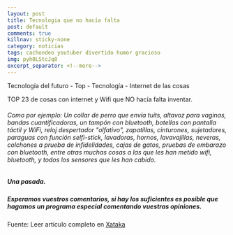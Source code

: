 ```yaml
---
layout: post
title: Tecnologia que no hacía falta
post: default
comments: true
killnav: sticky-none
category: noticias
tags: cachondeo youtuber divertido humor gracioso
img: pyh0LStcJq8
excerpt_separator: <!--more-->
---
```


Tecnología del futuro - Top - Tecnología - Internet de las cosas

TOP 23 de cosas con internet y Wifi que NO hacía falta inventar.



<!--more-->


###### Como por ejemplo: Un collar de perro que envía tuits, altavoz para vaginas, bandas cuantificadoras, un tampón con bluetooth, botellas con pantalla táctil y WiFi, reloj despertador "olfativo", zapatillas, cinturones, sujetadores, paraguas con función selfi-stick, lavadoras, hornos, lavavajillas, neveras, colchones a prueba de infidelidades, cajas de gatos, pruebas de embarazo con bluetooth, entre otras muchas cosas a las que les han metido wifi, bluetooth, y todos los sensores que les han cabido.

##### Una pasada.

##### Esperamos vuestros comentarios, si hay los suficientes es posible que hagamos un programa especial comentando vuestras opiniones.


Fuente: Leer artículo completo en [Xataka](https://www.xataka.com/especiales/las-23-peores-ideas-de-meter-tecnologia-en-una-cosa-que-no-lo-necesita)